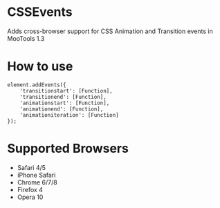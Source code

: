 CSSEvents
==================

Adds cross-browser support for CSS Animation and Transition events in MooTools 1.3


How to use
==================

	element.addEvents({
		'transitionstart': [Function],
		'transitionend': [Function],
		'animationstart': [Function],
		'animationend': [Function],
		'animationiteration': [Function]
	});


Supported Browsers
==================

* Safari 4/5
* iPhone Safari
* Chrome 6/7/8
* Firefox 4
* Opera 10
